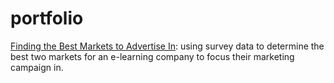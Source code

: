 # portfolio

[Finding the Best Markets to Advertise In](https://github.com/capvkd/portfolio/tree/master/Finding%20the%20Best%20Markets%20to%20Advertise%20In): using survey data to determine the best two markets for an e-learning company to focus their marketing campaign in.
